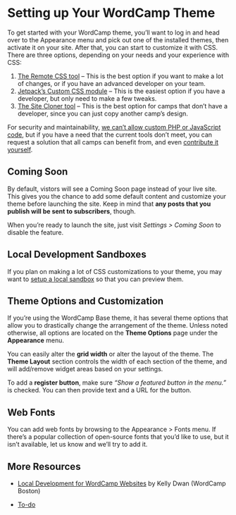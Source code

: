 # Setting up Your WordCamp Theme

To get started with your WordCamp theme, you’ll want to log in and head over to the Appearance menu and pick out one of the installed themes, then activate it on your site. After that, you can start to customize it with CSS. There are three options, depending on your needs and your experience with CSS:

1.  [The Remote CSS tool](https://make.wordpress.org/community/2015/11/24/remote-css-plugin-launched-on-wordcamp-org/) – This is the best option if you want to make a lot of changes, or if you have an advanced developer on your team.
2.  [Jetpack’s Custom CSS module](http://jetpack.me/support/custom-css/) – This is the easiest option if you have a developer, but only need to make a few tweaks.
3.  [The Site Cloner tool](https://make.wordpress.org/community/2015/07/09/site-cloner-v1-is-now-available/) – This is the best option for camps that don’t have a developer, since you can just copy another camp’s design.

For security and maintainability, [we can’t allow custom PHP or JavaScript code](https://make.wordpress.org/community/2015/06/10/allowing-custom-php-and-javascript-on-wordcamp-org/), but if you have a need that the current tools don’t meet, you can request a solution that all camps can benefit from, and even [contribute it yourself](https://make.wordpress.org/community/handbook/wordcamp-organizer-handbook/first-steps/web-presence/contributing-to-wordcamp-org/).

## Coming Soon

By default, vistors will see a Coming Soon page instead of your live site. This gives you the chance to add some default content and customize your theme before launching the site. Keep in mind that **any posts that you publish will be sent to subscribers**, though.

When you’re ready to launch the site, just visit *Settings > Coming Soon* to disable the feature.

## Local Development Sandboxes

If you plan on making a lot of CSS customizations to your theme, you may want to [setup a local sandbox](https://make.wordpress.org/community/handbook/wordcamp-organizer-handbook/first-steps/web-presence/setting-up-your-wordcamp-theme/setting-up-a-local-wordcamp-org-sandbox/) so that you can preview them.

## Theme Options and Customization

If you’re using the WordCamp Base theme, it has several theme options that allow you to drastically change the arrangement of the theme. Unless noted otherwise, all options are located on the **Theme Options** page under the **Appearance** menu.

You can easily alter the **grid width** or alter the layout of the theme. The **Theme Layout** section controls the width of each section of the theme, and will add/remove widget areas based on your settings.

To add a **register button**, make sure *“Show a featured button in the menu.”* is checked. You can then provide text and a URL for the button.

## Web Fonts

You can add web fonts by browsing to the Appearance > Fonts menu. If there’s a popular collection of open-source fonts that you’d like to use, but it isn’t available, let us know and we’ll try to add it.

## More Resources

*   [Local Development for WordCamp Websites](https://ryelle.codes/2016/07/18/local-development-for-wordcamp-websites/) by Kelly Dwan (WordCamp Boston)

*   [To-do](# "To-do")